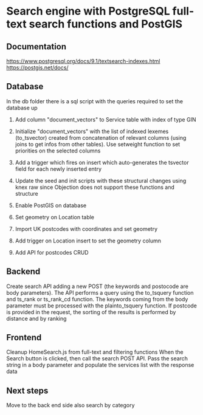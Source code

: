 # Search engine with PostgreSQL full-text search functions and PostGIS

## Documentation

https://www.postgresql.org/docs/9.1/textsearch-indexes.html
https://postgis.net/docs/

## Database

In the db folder there is a sql script with the queries required to set the database up

1. Add column "document_vectors" to Service table with index of type GIN

2. Initialize "document_vectors" with the list of indexed lexemes (to_tsvector) created from concatenation of relevant columns (using joins to get infos from other tables). Use setweight function to set priorities on the selected columns

3. Add a trigger which fires on insert which auto-generates the tsvector field for each newly inserted entry

4. Update the seed and init scripts with these structural changes using knex raw since Objection does not support these functions and structure

5. Enable PostGIS on database

6. Set geometry on Location table

7. Import UK postcodes with coordinates and set geometry

8. Add trigger on Location insert to set the geometry column

9. Add API for postcodes CRUD

## Backend

Create search API adding a new POST (the keywords and postocode are body parameters).
The API performs a query using the to_tsquery function and ts_rank or ts_rank_cd function. The keywords coming from the body parameter must be processed with the plainto_tsquery function.
If postcode is provided in the request, the sorting of the results is performed by distance and by ranking

## Frontend

Cleanup HomeSearch.js from full-text and filtering functions
When the Search button is clicked, then call the search POST API. Pass the search string in a body parameter and populate the services list with the response data

## Next steps

Move to the back end side also search by category
